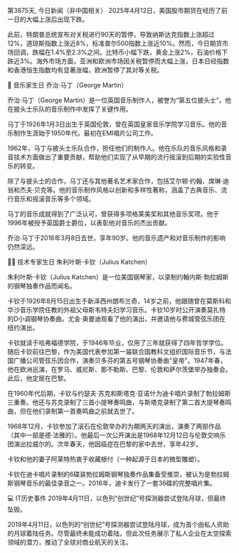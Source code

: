 第3875天,  今日新闻（非中国相关）
2025年4月12日，美国股市期货在经历了前一日的大幅上涨后出现下跌。​

此前，特朗普总统宣布对关税进行90天的暂停，导致纳斯达克指数上涨超过12%，道琼斯指数上涨近8%，标准普尔500指数上涨近10%。然而，今日期货市场回调，跌幅在1.4%至2.3%之间。比特币小幅下跌，黄金上涨2%，石油价格下跌近3%。海外市场方面，亚洲和欧洲市场因关税暂停而大幅上涨，日本日经指数和香港恒生指数均有显著涨幅，欧洲暂停了其对等关税。​

🎹 音乐家生日
乔治·马丁（George Martin）​

乔治·马丁（George Martin）是一位英国音乐制作人，被誉为“第五位披头士”，他在披头士乐队的音乐制作中发挥了关键作用。​

马丁于1926年1月3日出生于英国伦敦，曾在英国皇家音乐学院学习音乐。他的音乐制作生涯始于1950年代，最初在EMI唱片公司工作。​

1962年，马丁与披头士乐队合作，担任他们的制作人。他在乐队的音乐风格和录音技术方面做出了重要贡献，帮助他们实现了从早期的流行摇滚到后期的实验性音乐的转变。​

除了与披头士的合作，马丁还与其他著名艺术家合作，包括艾尔顿·约翰、席琳·迪翁和杰夫·贝克等。他的音乐制作风格以创新和多样性著称，涵盖了古典音乐、流行音乐和摇滚音乐等多个领域。​

马丁的音乐成就得到了广泛认可，曾获得多项格莱美奖和其他音乐奖项。他于1996年被授予英国爵士爵位，以表彰他对音乐的杰出贡献。​

乔治·马丁于2016年3月8日去世，享年90岁。他的音乐遗产和对音乐制作的影响仍然深远。​

👨‍💻 技术专家生日
朱利叶斯·卡钦（Julius Katchen）​

朱利叶斯·卡钦（Julius Katchen）是一位美国钢琴家，以录制约翰内斯·勃拉姆斯的钢琴独奏作品而闻名。​

卡钦于1926年8月15日出生于新泽西州朗布兰奇，14岁之前，他跟随曾在莫斯科和华沙音乐学院任教的外祖父母斯韦特夫妇学习音乐。卡钦10岁时公开演奏莫扎特的D小调钢琴协奏曲。尤金·奥曼迪观看了他的演出，并邀请他与费城管弦乐团在纽约演出。​

卡钦就读于哈弗福德学院，于1946年毕业，仅用了三年就获得了四年哲学学位。随后卡钦前往巴黎，作为美国代表参加第一届联合国教科文组织国际音乐节，与法国广播公司管弦乐团合作，演奏贝多芬的第五号钢琴协奏曲"皇帝"。1947年春，他在欧洲巡演，在罗马、威尼斯、那不勒斯、巴黎、伦敦和萨尔茨堡举办独奏会。此后，他定居在巴黎。​

在1960年代后期，卡钦与约瑟夫·苏克和斯塔克·亚诺什为迪卡唱片录制了勃拉姆斯三重奏。他还与苏克录制了三首小提琴奏鸣曲，与斯塔克录制了第二首大提琴奏鸣曲，但在他们录制第一首奏鸣曲之前就去世了。​

1968年12月，卡钦参加了滚石在伦敦举办的为期两天的演出，演奏了两部作品（其中一部是德·法雅的）。他最后一次公开演出是1968年12月12日与伦敦交响乐团演出拉威尔的。次年春天，他因癌症在巴黎的家中去世，享年42岁。​

卡钦和他的妻子阿莱特热衷于收藏根付（一种起源于日本的微型雕塑）。​

卡钦在迪卡唱片录制的6碟装勃拉姆斯钢琴独奏作品集备受推崇，被认为是勃拉姆斯钢琴音乐的最佳录音之一。2016年，迪卡发行了一套36碟的完整唱片集。​

💻 IT历史事件
2019年4月11日，以色列“创世纪”号探测器尝试登陆月球，但最终坠毁。​

2019年4月11日，以色列的“创世纪”号探测器尝试登陆月球，成为首个由私人资助的月球着陆任务。尽管最终未能成功着陆，但此次任务展示了私人企业在太空探索领域的潜力，推动了全球对商业航天的关注。​